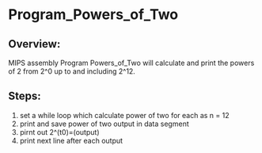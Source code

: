 # Program_Powers_of_Two
<!-- Overview -->
## Overview:
MIPS assembly Program Powers_of_Two will calculate and print the powers of 2 from 2^0 up to and including 2^12.

<!-- Steps -->
## Steps:
1. set a while loop which calculate power of two for each as n = 12
2. print and save power of two output in data segment
3. pirnt out 2^(t0)=(output)
4. print next line after each output